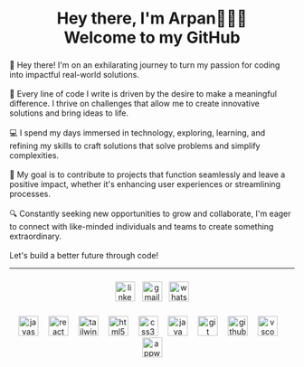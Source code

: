 <h1 align="center">Hey there, I'm  Arpan🧑🏻‍💻<br>Welcome to my GitHub</h1>

###

<p align="left">👋 Hey there! I'm on an exhilarating journey to turn my passion for coding into impactful real-world solutions. <br><br>🚀 Every line of code I write is driven by the desire to make a meaningful difference. I thrive on challenges that allow me to create innovative solutions and bring ideas to life.<br><br>💻 I spend my days immersed in technology, exploring, learning, and refining my skills to craft solutions that solve problems and simplify complexities.<br><br>🌟 My goal is to contribute to projects that function seamlessly and leave a positive impact, whether it's enhancing user experiences or streamlining processes.<br><br>🔍 Constantly seeking new opportunities to grow and collaborate, I'm eager to connect with like-minded individuals and teams to create something extraordinary.<br><br>Let's build a better future through code!</p>
<hr/>

###

###

<div align="center">
  <a href="https://www.linkedin.com/in/arpanmondal06/"><img src="https://img.shields.io/static/v1?message=LinkedIn&logo=linkedin&label=&color=0077B5&logoColor=white&labelColor=&style=for-the-badge" height="35" alt="linkedin logo"  /></a>
 <img width="5" />
 <a href="https://mail.google.com/mail/u/0/?view=cm&fs=1&to=arpanmondal5506@gmail.com"><img src="https://img.shields.io/static/v1?message=Gmail&logo=gmail&label=&color=D14836&logoColor=white&labelColor=&style=for-the-badge" height="35" alt="gmail logo"  /></a>
 <img width="5" />
  <a href="https://api.whatsapp.com/send/?phone=7478045556"><img src="https://img.shields.io/static/v1?message=Whatsapp&logo=whatsapp&label=&color=25D366&logoColor=white&labelColor=&style=for-the-badge" height="35" alt="whatsapp logo"  /></a>
</div>

###

<div align="center">
  <img src="https://cdn.simpleicons.org/javascript/F7DF1E" height="35" alt="javascript logo"  />
  <img width="10" />
  <img src="https://skillicons.dev/icons?i=react" height="35" alt="react logo"  />
  <img width="10" />
  <img src="https://skillicons.dev/icons?i=tailwind" height="35" alt="tailwindcss logo"  />
  <img width="10" />
  <img src="https://cdn.jsdelivr.net/gh/devicons/devicon/icons/html5/html5-original.svg" height="35" alt="html5 logo"  />
  <img width="10" />
  <img src="https://cdn.jsdelivr.net/gh/devicons/devicon/icons/css3/css3-original.svg" height="35" alt="css3 logo"  />
  <img width="10" />
  <img src="https://skillicons.dev/icons?i=java" height="35" alt="java logo"  />
  <img width="10" />
  <img src="https://skillicons.dev/icons?i=git" height="35" alt="git logo"  />
  <img width="10" />
  <img src="https://skillicons.dev/icons?i=github" height="35" alt="github logo"  />
  <img width="10" />
  <img src="https://skillicons.dev/icons?i=vscode" height="35" alt="vscode logo"  />
  <img width="10" />
  <img src="https://skillicons.dev/icons?i=appwrite" height="35" alt="appwrite logo"  />
</div>

###

<!-- <div align="center">
  <img src="https://skillicons.dev/icons?i=python" height="50" alt="python logo"  />
  <img width="25" />
  <img src="https://cdn.jsdelivr.net/gh/devicons/devicon/icons/cplusplus/cplusplus-original.svg" height="50" alt="c++ logo"  />
  <img width="25" />
  <img src="https://cdn.jsdelivr.net/gh/devicons/devicon/icons/c/c-original.svg" height="50" alt="c logo"  />
</div> -->

###



###